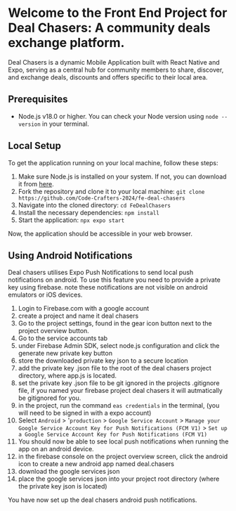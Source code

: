 
# Welcome to the Front End Project for Deal Chasers: A community deals exchange platform.

Deal Chasers is a dynamic Mobile Application built with React Native and Expo, serving as a central hub for community members to share, discover, and exchange deals, discounts and offers specific to their local area.


## Prerequisites

- Node.js v18.0 or higher. You can check your Node version using `node --version` in your terminal.

## Local Setup

To get the application running on your local machine, follow these steps:

1. Make sure Node.js is installed on your system. If not, you can download it from [here](https://nodejs.org/en/download/).
2. Fork the repository and clone it to your local machine:
   `git clone https://github.com/Code-Crafters-2024/fe-deal-chasers`
3. Navigate into the cloned directory:
   `cd FeDealChasers`
4. Install the necessary dependencies:
   `npm install`
5. Start the application:
   `npx expo start`

Now, the application should be accessible in your web browser.

## Using Android Notifications

Deal chasers utilises Expo Push Notifications to send local push notifications on android. To use this feature you need to provide a private key using firebase. note these notifications are not visible on android emulators or iOS devices.

1. Login to Firebase.com with a google account
2. create a project and name it deal chasers
3. Go to the project settings, found in the gear icon button next to the project overview button.
4. Go to the service accounts tab
5. under Firebase Admin SDK, select node.js configuration and click the generate new private key button
6. store the downloaded private key json to a secure location
7. add the private key .json file to the root of the deal chasers project directory, where app.js is located.
8. set the private key .json file to be git ignored in the projects .gitignore file, if you named your firebase project deal chasers it will autmatically be gitignored for you.
9. in the project, run the command `eas credentials` in the terminal, (you will need to be signed in with a expo account)
10. Select `Android` > '`production` > `Google Service Account` > `Manage your Google Service Account Key for Push Notifications (FCM V1)` > `Set up a Google Service Account Key for Push Notifications (FCM V1)`
11. You should now be able to see local push notifications when running the app on an android device.
12. in the firebase console on the project overview screen, click the android icon to create a new android app named deal.chasers
13. download the google services json
14. place the google services json into your project root directory (where the private key json is located)

You have now set up the deal chasers android push notifications.
